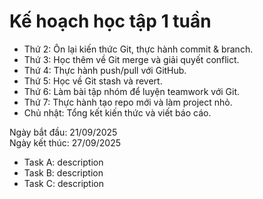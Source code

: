 # Kế hoạch học tập 1 tuần

- Thứ 2: Ôn lại kiến thức Git, thực hành commit & branch.
- Thứ 3: Học thêm về Git merge và giải quyết conflict.
- Thứ 4: Thực hành push/pull với GitHub.
- Thứ 5: Học về Git stash và revert.
- Thứ 6: Làm bài tập nhóm để luyện teamwork với Git.
- Thứ 7: Thực hành tạo repo mới và làm project nhỏ.
- Chủ nhật: Tổng kết kiến thức và viết báo cáo.

Ngày bắt đầu: 21/09/2025  
Ngày kết thúc: 27/09/2025

- Task A: description
- Task B: description
- Task C: description

 
